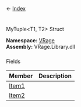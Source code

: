 ← [Index](Api-Index)

# 
MyTuple&lt;T1, T2&gt; Struct

**Namespace:** [VRage](VRage)  
**Assembly:** VRage.Library.dll

### 
Fields

|Member|Description|
|---|---|
|[Item1](VRage.MyTuple`2.Item1)||
|[Item2](VRage.MyTuple`2.Item2)||

